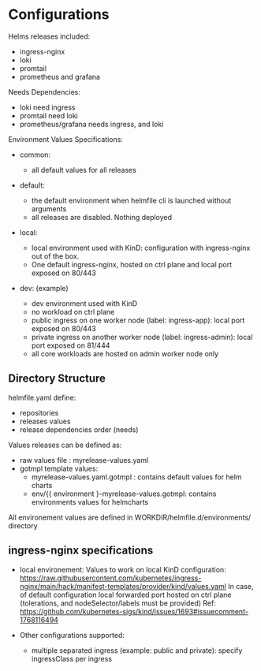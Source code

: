 # Configurations

Helms releases included:
- ingress-nginx
- loki
- promtail
- prometheus and grafana

Needs Dependencies:
- loki need ingress
- promtail need loki
- prometheus/grafana needs ingress, and loki


Environment Values Specifications:
  - common:
    - all default values for all releases 

  - default:
    - the default environment when helmfile cli is launched without arguments
    - all releases are disabled. Nothing deployed

  - local:
    - local environment used with KinD: configuration with ingress-nginx out of the box.
    - One default ingress-nginx, hosted on ctrl plane and local port exposed on 80/443

  - dev: (example)
    - dev environment used with KinD
    - no workload on ctrl plane
    - public ingress on one worker node (label: ingress-app): local port exposed on 80/443
    - private ingress on another worker node (label: ingress-admin): local port exposed on 81/444
    - all core workloads are hosted on admin worker node only

## Directory Structure
helmfile.yaml define:
- repositories
- releases values
- release dependencies order (needs)

Values releases can be defined as:
- raw values file : myrelease-values.yaml
- gotmpl template values:
  - myrelease-values.yaml.gotmpl : contains default values for helm charts
  - env/{{ environment }-myrelease-values.gotmpl: contains environments values for helmcharts

All environement values are defined in WORKDIR/helmfile.d/environments/ directory

## ingress-nginx specifications
- local environement: Values to work on local KinD configuration: https://raw.githubusercontent.com/kubernetes/ingress-nginx/main/hack/manifest-templates/provider/kind/values.yaml
    In case, of default configuration local forwarded port hosted on ctrl plane (tolerations, and nodeSelector/labels must be provided)
    Ref: https://github.com/kubernetes-sigs/kind/issues/1693#issuecomment-1768116494

- Other configurations supported:
  - multiple separated ingress (example: public and private):
    specify ingressClass per ingress
